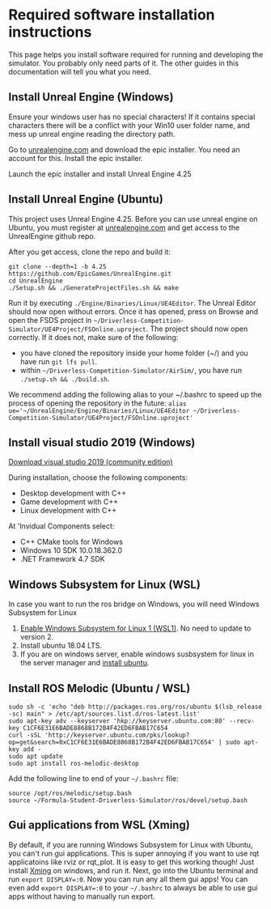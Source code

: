 # Required software installation instructions

This page helps you install software required for running and developing the simulator.
You probably only need parts of it.
The other guides in this documentation will tell you what you need.

## Install Unreal Engine (Windows)
Ensure your windows user has no special characters! 
If it contains special characters there will be a conflict with your Win10 user folder name, and mess up unreal engine reading the directory path.

Go to [unrealengine.com](https://www.unrealengine.com/) and download the epic installer.
You need an account for this.
Install the epic installer.

Launch the epic installer and install Unreal Engine 4.25

## Install Unreal Engine (Ubuntu)
This project uses Unreal Engine 4.25.
Before you can use unreal engine on Ubuntu, you must register at [unrealengine.com](https://www.unrealengine.com/) and get access to the UnrealEngine github repo.

After you get access, clone the repo and build it:
```
git clone --depth=1 -b 4.25 https://github.com/EpicGames/UnrealEngine.git
cd UnrealEngine	
./Setup.sh && ./GenerateProjectFiles.sh && make	
```

Run it by executing `./Engine/Binaries/Linux/UE4Editor`. The Unreal Editor should now open without errors. Once it has opened, press on Browse and open the FSDS project in `~/Driverless-Competition-Simulator/UE4Project/FSOnline.uproject`. The project should now open correctly. If it does not, make sure of the following:
 * you have cloned the repository inside your home folder (~/) and you have run `git lfs pull`.
 * within `~/Driverless-Competition-Simulator/AirSim/`, you have run `./setup.sh && ./build.sh`.

We recommend adding the following alias to your ~/.bashrc to speed up the process of opening the repository in the future:
`alias ue='~/UnrealEngine/Engine/Binaries/Linux/UE4Editor ~/Driverless-Competition-Simulator/UE4Project/FSOnline.uproject'`

## Install visual studio 2019 (Windows)
[Download visual studio 2019 (community edition)](https://visualstudio.microsoft.com/vs/)

During installation, choose the following components:

* Desktop development with C++
* Game development with C++
* Linux development with C++

At 'Invidual Components select:

* C++ CMake tools for Windows
* Windows 10 SDK 10.0.18.362.0
* .NET Framework 4.7 SDK

## Windows Subsystem for Linux (WSL)

In case you want to run the ros bridge on Windows, you will need Windows Subsystem for Linux

1. [Enable Windows Subsystem for Linux 1 (WSL1)](https://docs.microsoft.com/en-us/windows/wsl/install-win10). No need to update to version 2.
2. Install ubuntu 18.04 LTS.
3. If you are on windows server, enable windows susbsystem for linux in the server manager and [install ubuntu](https://docs.microsoft.com/en-us/windows/wsl/install-on-server#download-a-linux-distribution).


## Install ROS Melodic (Ubuntu / WSL)

```
sudo sh -c 'echo "deb http://packages.ros.org/ros/ubuntu $(lsb_release -sc) main" > /etc/apt/sources.list.d/ros-latest.list'
sudo apt-key adv --keyserver 'hkp://keyserver.ubuntu.com:80' --recv-key C1CF6E31E6BADE8868B172B4F42ED6FBAB17C654
curl -sSL 'http://keyserver.ubuntu.com/pks/lookup?op=get&search=0xC1CF6E31E6BADE8868B172B4F42ED6FBAB17C654' | sudo apt-key add -
sudo apt update
sudo apt install ros-melodic-desktop
```

Add the following line to end of your `~/.bashrc` file:
```
source /opt/ros/melodic/setup.bash
source ~/Formula-Student-Driverless-Simulator/ros/devel/setup.bash
```

## Gui applications from WSL (Xming)
By default, if you are running Windows Subsystem for Linux with Ubuntu, you can't run gui applications.
This is super annoying if you want to use rqt applicatoins like rviz or rqt_plot.
It is easy to get this working though!
Just install [Xming](https://sourceforge.net/projects/xming/) on windows, and run it.
Next, go into the Ubuntu terminal and run `export DISPLAY=:0`.
Now you can run any all them gui apps!
You can even add `export DISPLAY=:0` to your `~/.bashrc` to always be able to use gui apps without having to manually run export.
